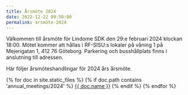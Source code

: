```yaml
---
title: Årsmöte 2024
date: 2022-12-22 09:50:00
permalink: arsmöte-2024
---
```

Välkommen till årsmöte för Lindome SDK den 29:e februari 2024 klockan 18:00. Mötet kommer att hållas i RF-SISU:s lokaler på våning 1 på Mejerigatan 1, 412 76 Göteborg. Parkering och busshållplats finns i anslutning till adressen.

Här följer årsmöteshandlingar för 2024 års årsmöte.

{% for doc in site.static_files %}
{% if doc.path contains 'annual_meetings/2024' %}
<a href="{{ doc.path }}">{{ doc.name }}</a>
{% endif %}
{% endfor %}
